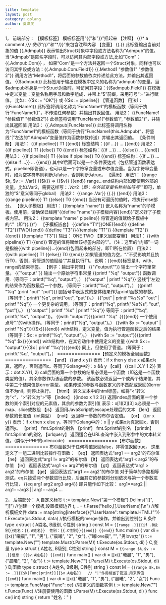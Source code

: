 ```yaml
---
title: template
layout: post
category: golang
author: 夏泽民
---
```

<!-- more -->
1， 前端部分：
【模板标签】
模板标签用"{{"和"}}"括起来
【注释】
{{/* a comment */}}
使用“{{/*”和“*/}}”来包含注释内容
【变量】
{{.}}
此标签输出当前对象的值
{{.Admpub}}
表示输出Struct对象中字段或方法名称为“Admpub”的值。
当“Admpub”是匿名字段时，可以访问其内部字段或方法,比如“Com”：{{.Admpub.Com}} ，
如果“Com”是一个方法并返回一个Struct对象，同样也可以访问其字段或方法：{{.Admpub.Com.Field1}}
{{.Method1 "参数值1" "参数值2"}}
调用方法“Method1”，将后面的参数值依次传递给此方法，并输出其返回值。
{{$admpub}}
此标签用于输出在模板中定义的名称为“admpub”的变量。当$admpub本身是一个Struct对象时，可访问其字段：{{$admpub.Field1}}
在模板中定义变量：变量名称用字母和数字组成，并带上“$”前缀，采用符号“:=”进行赋值。
比如：{{$x := "OK"}} 或 {{$x := pipeline}}
【管道函数】
用法1：
{{FuncName1}}
此标签将调用名称为“FuncName1”的模板函数（等同于执行“FuncName1()”，不传递任何参数）并输出其返回值。
用法2：
{{FuncName1 "参数值1" "参数值2"}}
此标签将调用“FuncName1("参数值1", "参数值2")”，并输出其返回值
用法3：
{{.Admpub|FuncName1}}
此标签将调用名称为“FuncName1”的模板函数（等同于执行“FuncName1(this.Admpub)”，将竖线“|”左边的“.Admpub”变量值作为函数参数传送）并输出其返回值。
【条件判断】
用法1：
{{if pipeline}} T1 {{end}}
标签结构：{{if ...}} ... {{end}}
用法2：
{{if pipeline}} T1 {{else}} T0 {{end}}
标签结构：{{if ...}} ... {{else}} ... {{end}}
用法3：
{{if pipeline}} T1 {{else if pipeline}} T0 {{end}}
标签结构：{{if ...}} ... {{else if ...}} ... {{end}}
其中if后面可以是一个条件表达式（包括管道函数表达式。pipeline即管道），也可以是一个字符窜变量或布尔值变量。当为字符窜变量时，如为空字符串则判断为false，否则判断为true。
【遍历】
用法1：
{{range $k, $v := .Var}} {{$k}} => {{$v}} {{end}}
range...end结构内部如要使用外部的变量，比如.Var2，需要这样写：$.Var2
（即：在外部变量名称前加符号“$”即可，单独的“$”意义等同于global）
用法2：
{{range .Var}} {{.}} {{end}}
用法3：
{{range pipeline}} T1 {{else}} T0 {{end}}
当没有可遍历的值时，将执行else部分。
【嵌入子模板】
用法1：
{{template "name"}}
嵌入名称为“name”的子模板。使用前，请确保已经用“{{define "name"}}子模板内容{{end}}”定义好了子模板内容。
用法2：
{{template "name" pipeline}}
将管道的值赋给子模板中的“.”（即“{{.}}”）
【子模板嵌套】
{{define "T1"}}ONE{{end}}
{{define "T2"}}TWO{{end}}
{{define "T3"}}{{template "T1"}} {{template "T2"}}{{end}}
{{template "T3"}}
输出：
ONE TWO
【定义局部变量】
用法1：
{{with pipeline}} T1 {{end}}
管道的值将赋给该标签内部的“.”。（注：这里的“内部”一词是指被{{with pipeline}}...{{end}}包围起来的部分，即T1所在位置）
用法2：
{{with pipeline}} T1 {{else}} T0 {{end}}
如果管道的值为空，“.”不受影响并且执行T0，否则，将管道的值赋给“.”并且执行T1。
说明：{{end}}标签是if、with、range的结束标签。
【例子：输出字符窜】
{{"\"output\""}}
输出一个字符窜常量。
{{`"output"`}}
输出一个原始字符串常量
{{printf "%q" "output"}}
函数调用.（等同于：printf("%q", "output")。）
{{"output" | printf "%q"}}
竖线“|”左边的结果作为函数最后一个参数。（等同于：printf("%q", "output")。）
{{printf "%q" (print "out" "put")}}
圆括号中表达式的整体结果作为printf函数的参数。（等同于：printf("%q", print("out", "put"))。）
{{"put" | printf "%s%s" "out" | printf "%q"}}
一个更复杂的调用。（等同于：printf("%q", printf("%s%s", "out", "put"))。）
{{"output" | printf "%s" | printf "%q"}}
等同于：printf("%q", printf("%s", "output"))。
{{with "output"}}{{printf "%q" .}}{{end}}
一个使用点号“.”的with操作。（等同于：printf("%q", "output")。）
{{with $x := "output" | printf "%q"}}{{$x}}{{end}}
with结构，定义变量，值为执行管道函数之后的结果（等同于：$x := printf("%q", "output")。）
{{with $x := "output"}}{{printf "%q" $x}}{{end}}
with结构中，在其它动作中使用定义的变量
{{with $x := "output"}}{{$x | printf "%q"}}{{end}}
同上，但使用了管道。（等同于：printf("%q", "output")。）
===============【预定义的模板全局函数】================
【and】
{{and x y}}
表示：if x then y else x
如果x为真，返回y，否则返回x。等同于Golang中的：x && y
【call】
{{call .X.Y 1 2}}
表示：dot.X.Y(1, 2)
call后面的第一个参数的结果必须是一个函数（即这是一个函数类型的值），其余参数作为该函数的参数。
该函数必须返回一个或两个结果值，其中第二个结果值是error类型。
如果传递的参数与函数定义的不匹配或返回的error值不为nil，则停止执行。
【html】
转义文本中的html标签，如将“<”转义为“&lt;”，“>”转义为“&gt;”等
【index】
{{index x 1 2 3}}
返回index后面的第一个参数的某个索引对应的元素值，其余的参数为索引值
表示：x[1][2][3]
x必须是一个map、slice或数组
【js】
返回用JavaScript的escape处理后的文本
【len】
返回参数的长度值（int类型）
【not】
返回单一参数的布尔否定值。
【or】
{{or x y}}
表示：if x then x else y。等同于Golang中的：x || y
如果x为真返回x，否则返回y。
【print】
fmt.Sprint的别名
【printf】
fmt.Sprintf的别名
【println】
fmt.Sprintln的别名
【urlquery】
返回适合在URL查询中嵌入到形参中的文本转义值。（类似于PHP的urlencode）
=================【布尔函数】===============
布尔函数对于任何零值返回false，非零值返回true。
这里定义了一组二进制比较操作符函数：
【eq】
返回表达式“arg1 == arg2”的布尔值
【ne】
返回表达式“arg1 != arg2”的布尔值
【lt】
返回表达式“arg1 < arg2”的布尔值
【le】
返回表达式“arg1 <= arg2”的布尔值
【gt】
返回表达式“arg1 > arg2”的布尔值
【ge】
返回表达式“arg1 >= arg2”的布尔值
对于简单的多路相等测试，eq只接受两个参数进行比较，后面其它的参数将分别依次与第一个参数进行比较，
{{eq arg1 arg2 arg3 arg4}}
即只能作如下比较：
arg1==arg2 || arg1==arg3 || arg1==arg4 ...

2， 后端部分：
A,自定义标签
t := template.New("第一个模板").Delims("[[", "]]") //创建一个模板,设置模板边界
	t, _ = t.Parse("hello,[[.UserName]]\n")       //解析模板文件
	data := map[string]interface{}{"UserName": template.HTML("<script>alert('you have been pwned')</script>")}
	t.Execute(os.Stdout, data) //执行模板的merger操作，并输出到控制台
B,条件
type x struct {
	A姓名, B级别, C性别 string
}
const M = `{{range .}}{{if .B级别}}姓名：{{.A姓名}}  性别：{{.C性别}}{{end}}
{{end}}`
func main() {
	var di = []x{{"曦晨", "1", "男"}, {"晨曦", "2", "女"}, {"曦love晨", "", "男love女"}}
	t := template.New("")
	template.Must(t.Parse(M))
	t.Execute(os.Stdout, di)
}
C,变量
type x struct {
	A姓名, B级别, C性别 string
}
const M = `{{range $k,$v := .}}信息：{{$v.A姓名}}
{{end}}`
func main() {
	var di = []x{{"曦晨", "1", "男"}, {"晨曦", "2", "女"}}
	t := template.New("")
	t.Parse(M)
	t.Execute(os.Stdout, di)
}
D,函数
type x struct {
	A姓名, B级别, C性别 string
}
const M = `{{range $k,$v := .}}{{$k|Func|print}}{{$v.A姓名}}   // "|"作用相当于管道,用来传值
{{end}}`
func main() {
	var di = []x{{"曦晨", "1", "男"}, {"晨曦", "2", "女"}}
	Func := template.FuncMap{"Func": ce}   //把定义的函数实例
	t := template.New("")
	t.Funcs(Func)    //注册要使用的函数
	t.Parse(M)
	t.Execute(os.Stdout, di)
}
func ce(i int) string {
	return "姓名："
}

	